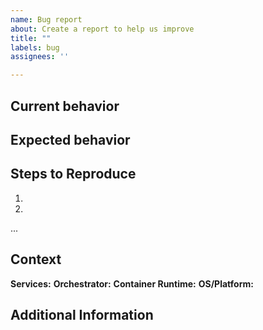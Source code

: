 ```yaml
---
name: Bug report
about: Create a report to help us improve
title: ""
labels: bug
assignees: ''

---
```


<!--- Provide a general summary of the issue in the Title above -->

## Current behavior
<!--- What is actually happening -->

## Expected behavior
<!--- What shall happen -->

## Steps to Reproduce
<!-- Provide a detailed set of steps to reproduce the bug. -->
1.
2.
...

## Context
**Services:** <!--- e.g. service discovery, ibeji consumer... -->
**Orchestrator:** <!--- e.g. Ankaios or BlueChi -->
**Container Runtime:** <!--- e.g., Podman -->
**OS/Platform:** <!--- e.g. Linux/amd64 -->

## Additional Information
<!--- Logs or more hints -->